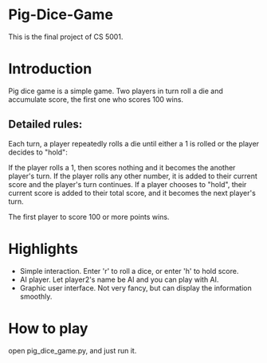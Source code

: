 # Pig-Dice-Game
This is the final project of CS 5001.

# Introduction
Pig dice game is a simple game. Two players in turn roll a die and accumulate score, the first one who scores 100 wins.

## Detailed rules:
Each turn, a player repeatedly rolls a die until either a 1 is rolled or the player decides to "hold":

If the player rolls a 1, then scores nothing and it becomes the another player's turn.
If the player rolls any other number, it is added to their current score and the player's turn continues.
If a player chooses to "hold", their current score is added to their total score, and it becomes the next player's turn.

The first player to score 100 or more points wins.

# Highlights
- Simple interaction. Enter 'r' to roll a dice, or enter 'h' to hold score.
- AI player. Let player2's name be AI and you can play with AI.
- Graphic user interface. Not very fancy, but can display the information smoothly.

# How to play
open pig_dice_game.py, and just run it.
